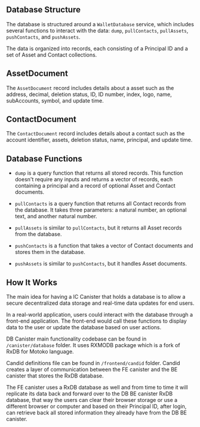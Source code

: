 ## Database Structure

The database is structured around a `WalletDatabase` service, which includes several functions to interact with the data: `dump`, `pullContacts`, `pullAssets`, `pushContacts`, and `pushAssets`.

The data is organized into records, each consisting of a Principal ID and a set of Asset and Contact collections.

## AssetDocument

The `AssetDocument` record includes details about a asset such as the address, decimal, deletion status, ID, ID number, index, logo, name, subAccounts, symbol, and update time.

## ContactDocument

The `ContactDocument` record includes details about a contact such as the account identifier, assets, deletion status, name, principal, and update time.

## Database Functions

- `dump` is a query function that returns all stored records. This function doesn't require any inputs and returns a vector of records, each containing a principal and a record of optional Asset and Contact documents.

- `pullContacts` is a query function that returns all Contact records from the database. It takes three parameters: a natural number, an optional text, and another natural number.

- `pullAssets` is similar to `pullContacts`, but it returns all Asset records from the database.

- `pushContacts` is a function that takes a vector of Contact documents and stores them in the database.

- `pushAssets` is similar to `pushContacts`, but it handles Asset documents.

## How It Works

The main idea for having a IC Canister that holds a database is to allow a secure decentralized data storage and real-time data updates for end users.

In a real-world application, users could interact with the database through a front-end application. The front-end would call these functions to display data to the user or update the database based on user actions.

DB Canister main functionality codebase can be found in `/canister/database` folder. It uses RXMODB package which is a fork of RxDB for Motoko language.

Candid definitions file can be found in `/frontend/candid` folder. Candid creates a layer of communication between the FE canister and the BE canister that stores the RxDB database.

The FE canister uses a RxDB database as well and from time to time it will replicate its data back and forward over to the DB BE canister RxDB database, that way the users can clear their browser storage or use a different browser or computer and based on their Principal ID, after login, can retrieve back all stored information they already have from the DB BE canister.
